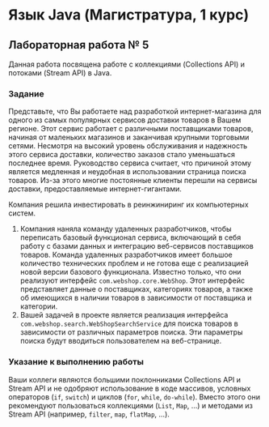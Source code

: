 # Язык Java (Магистратура, 1 курс)

## Лабораторная работа № 5

Данная работа посвящена работе с коллекциями (Collections API) и потоками (Stream API) в Java.

### Задание

Представьте, что Вы работаете над разработкой интернет-магазина для одного из самых популярных сервисов доставки товаров в Вашем
регионе. Этот сервис работает с различными поставщиками товаров, начиная от маленьких магазинов и заканчивая крупными
торговыми сетями. Несмотря на высокий уровень обслуживания и надежность этого сервиса доставки, количество заказов стало
уменьшаться последнее время. Руководство сервиса считает, что причиной этому является медленная и неудобная в использовании
страница поиска товаров. Из-за этого многие постоянные клиенты перешли на сервисы доставки, предоставляемые интернет-гигантами.

Компания решила инвестировать в реинжиниринг их компьютерных систем. 

1. Компания наняла команду удаленных разработчиков, чтобы переписать базовый функционал сервиса, включающий в себя работу
с базами данных и интеграцию веб-сервисов поставщиков товаров. Команда удаленных разработчиков имеет большое количество
технических проблем и не готова еще с реализацией новой версии базового функционала. Известно только, что они реализуют
интерфейс ```com.webshop.core.WebShop```. Этот интерфейс представляет данные о поставщиках, категориях
товаров, а также об имеющихся в наличии товаров в зависимости от поставщика и категории.
2. Вашей задачей в проекте является реализация интерфейса ```com.webshop.search.WebShopSearchService``` для поиска товаров в 
зависимости от различных параметров поиска. Эти параметры поиска будут вводиться пользователем на веб-странице.

### Указание к выполнению работы

Ваши коллеги являются большими поклонниками Collections API и Stream API и не одобряют использование в коде массивов,
условных операторов (```if```, ```switch```) и циклов (```for```, ```while```, ```do-while```). Вместо этого они рекомендуют
пользоваться коллекциями (```List```, ```Map```, ...) и методами из Stream API (например, ```filter```, ```map```, ```flatMap```, ...).